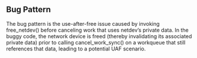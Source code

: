## Bug Pattern

The bug pattern is the use-after-free issue caused by invoking free_netdev() before canceling work that uses netdev’s private data. In the buggy code, the network device is freed (thereby invalidating its associated private data) prior to calling cancel_work_sync() on a workqueue that still references that data, leading to a potential UAF scenario.
